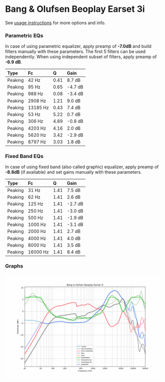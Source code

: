 # Bang & Olufsen Beoplay Earset 3i
See [usage instructions](https://github.com/jaakkopasanen/AutoEq#usage) for more options and info.

### Parametric EQs
In case of using parametric equalizer, apply preamp of **-7.0dB** and build filters manually
with these parameters. The first 5 filters can be used independently.
When using independent subset of filters, apply preamp of **-6.9 dB**.

| Type    | Fc       |    Q | Gain    |
|:--------|:---------|:-----|:--------|
| Peaking | 42 Hz    | 0.41 | 8.7 dB  |
| Peaking | 95 Hz    | 0.65 | -4.7 dB |
| Peaking | 988 Hz   | 0.08 | -3.4 dB |
| Peaking | 2908 Hz  | 1.21 | 9.0 dB  |
| Peaking | 13185 Hz | 0.43 | 7.4 dB  |
| Peaking | 53 Hz    | 5.22 | 0.7 dB  |
| Peaking | 306 Hz   | 4.89 | -0.8 dB |
| Peaking | 4203 Hz  | 4.16 | 2.0 dB  |
| Peaking | 5620 Hz  | 3.42 | -2.9 dB |
| Peaking | 8797 Hz  | 3.03 | 1.8 dB  |

### Fixed Band EQs
In case of using fixed band (also called graphic) equalizer, apply preamp of **-8.8dB**
(if available) and set gains manually with these parameters.

| Type    | Fc       |    Q | Gain    |
|:--------|:---------|:-----|:--------|
| Peaking | 31 Hz    | 1.41 | 7.5 dB  |
| Peaking | 62 Hz    | 1.41 | 2.6 dB  |
| Peaking | 125 Hz   | 1.41 | -2.7 dB |
| Peaking | 250 Hz   | 1.41 | -3.0 dB |
| Peaking | 500 Hz   | 1.41 | -1.9 dB |
| Peaking | 1000 Hz  | 1.41 | -3.1 dB |
| Peaking | 2000 Hz  | 1.41 | 2.7 dB  |
| Peaking | 4000 Hz  | 1.41 | 4.0 dB  |
| Peaking | 8000 Hz  | 1.41 | 3.5 dB  |
| Peaking | 16000 Hz | 1.41 | 8.4 dB  |

### Graphs
![](./Bang%20&%20Olufsen%20Beoplay%20Earset%203i.png)